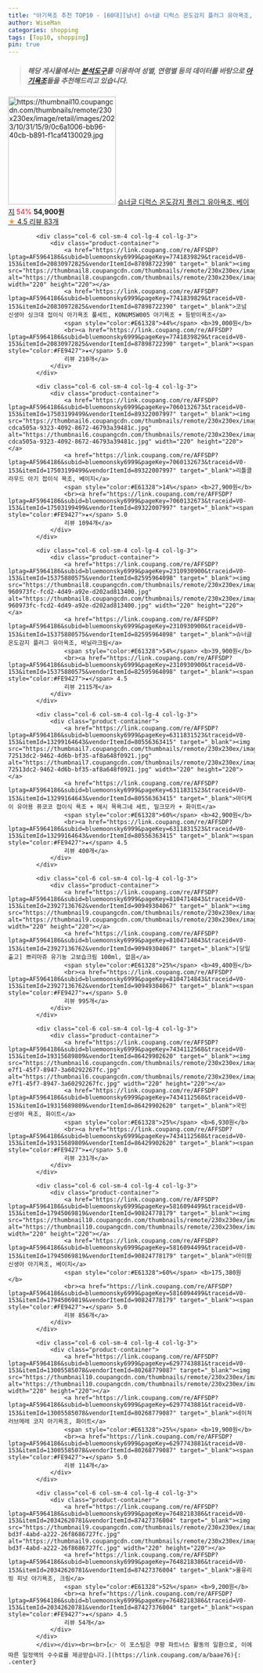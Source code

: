 ```yaml
---
title: "아기욕조 추천 TOP10 - [60대][남녀] 슈너글 디럭스 온도감지 플러그 유아욕조, 베이지"
author: WiseMan
categories: shopping
tags: [Top10, shopping]
pin: true
---
```


> ##### 해당 게시물에서는 [**분석도구**](https://itemscout.io/)를 이용하여 **성별**, **연령별** 등의 데이터를 바탕으로 [**아기욕조**](https://link.coupang.com/a/baae76)들을 추천해드리고 있습니다.
<div class="container"><div class="row">
            <div class="col-6 col-sm-4 col-lg-4 col-lg-3">
                <div class="product-container">
                    <a href="https://link.coupang.com/re/AFFSDP?lptag=AF5964186&subid=bluemoonsky6999&pageKey=7687551874&traceid=V0-153&itemId=20548744035&vendorItemId=87624992072" target="_blank"><img src="https://thumbnail10.coupangcdn.com/thumbnails/remote/230x230ex/image/retail/images/2023/10/31/15/9/0c6a1006-bb96-40cb-b891-f1caf4130029.jpg" alt="https://thumbnail10.coupangcdn.com/thumbnails/remote/230x230ex/image/retail/images/2023/10/31/15/9/0c6a1006-bb96-40cb-b891-f1caf4130029.jpg" width="220" height="220"></a>
                    <a href="https://link.coupang.com/re/AFFSDP?lptag=AF5964186&subid=bluemoonsky6999&pageKey=7687551874&traceid=V0-153&itemId=20548744035&vendorItemId=87624992072" target="_blank">슈너글 디럭스 온도감지 플러그 유아욕조, 베이지</a>
                    <span style="color:#E61328">54%</span> <b>54,900원</b>
                    <br><a href="https://link.coupang.com/re/AFFSDP?lptag=AF5964186&subid=bluemoonsky6999&pageKey=7687551874&traceid=V0-153&itemId=20548744035&vendorItemId=87624992072" target="_blank"><span style="color:#FE9427">★</span> 4.5
                    리뷰 83개</a>
                </div>
            </div>
            
            <div class="col-6 col-sm-4 col-lg-4 col-lg-3">
                <div class="product-container">
                    <a href="https://link.coupang.com/re/AFFSDP?lptag=AF5964186&subid=bluemoonsky6999&pageKey=7741839829&traceid=V0-153&itemId=20830972825&vendorItemId=87898722390" target="_blank"><img src="https://thumbnail8.coupangcdn.com/thumbnails/remote/230x230ex/image/vendor_inventory/010e/4321e5e744b7769e70985808799697a82096a5280c4d75d8f9dfc1026cfb.jpg" alt="https://thumbnail8.coupangcdn.com/thumbnails/remote/230x230ex/image/vendor_inventory/010e/4321e5e744b7769e70985808799697a82096a5280c4d75d8f9dfc1026cfb.jpg" width="220" height="220"></a>
                    <a href="https://link.coupang.com/re/AFFSDP?lptag=AF5964186&subid=bluemoonsky6999&pageKey=7741839829&traceid=V0-153&itemId=20830972825&vendorItemId=87898722390" target="_blank">코넘 신생아 싱크대 접이식 아기욕조 풀세트, KONUMSW005 아기욕조 + 등받이욕조</a>
                    <span style="color:#E61328">44%</span> <b>39,000원</b>
                    <br><a href="https://link.coupang.com/re/AFFSDP?lptag=AF5964186&subid=bluemoonsky6999&pageKey=7741839829&traceid=V0-153&itemId=20830972825&vendorItemId=87898722390" target="_blank"><span style="color:#FE9427">★</span> 5.0
                    리뷰 210개</a>
                </div>
            </div>
            
            <div class="col-6 col-sm-4 col-lg-4 col-lg-3">
                <div class="product-container">
                    <a href="https://link.coupang.com/re/AFFSDP?lptag=AF5964186&subid=bluemoonsky6999&pageKey=7060132673&traceid=V0-153&itemId=17503199499&vendorItemId=89322007997" target="_blank"><img src="https://thumbnail6.coupangcdn.com/thumbnails/remote/230x230ex/image/retail/images/1152665422405806-cdca505a-9323-4092-8672-46793a39481c.jpg" alt="https://thumbnail6.coupangcdn.com/thumbnails/remote/230x230ex/image/retail/images/1152665422405806-cdca505a-9323-4092-8672-46793a39481c.jpg" width="220" height="220"></a>
                    <a href="https://link.coupang.com/re/AFFSDP?lptag=AF5964186&subid=bluemoonsky6999&pageKey=7060132673&traceid=V0-153&itemId=17503199499&vendorItemId=89322007997" target="_blank">리틀클라우드 아기 접이식 욕조, 베이지</a>
                    <span style="color:#E61328">14%</span> <b>27,900원</b>
                    <br><a href="https://link.coupang.com/re/AFFSDP?lptag=AF5964186&subid=bluemoonsky6999&pageKey=7060132673&traceid=V0-153&itemId=17503199499&vendorItemId=89322007997" target="_blank"><span style="color:#FE9427">★</span> 5.0
                    리뷰 1094개</a>
                </div>
            </div>
            
            <div class="col-6 col-sm-4 col-lg-4 col-lg-3">
                <div class="product-container">
                    <a href="https://link.coupang.com/re/AFFSDP?lptag=AF5964186&subid=bluemoonsky6999&pageKey=2310930900&traceid=V0-153&itemId=15375880575&vendorItemId=82595964098" target="_blank"><img src="https://thumbnail8.coupangcdn.com/thumbnails/remote/230x230ex/image/retail/images/45384218472964-960973fc-fcd2-4d49-a92e-d202ad813400.jpg" alt="https://thumbnail8.coupangcdn.com/thumbnails/remote/230x230ex/image/retail/images/45384218472964-960973fc-fcd2-4d49-a92e-d202ad813400.jpg" width="220" height="220"></a>
                    <a href="https://link.coupang.com/re/AFFSDP?lptag=AF5964186&subid=bluemoonsky6999&pageKey=2310930900&traceid=V0-153&itemId=15375880575&vendorItemId=82595964098" target="_blank">슈너글 온도감지 플러그 유아욕조, 바닐라크림</a>
                    <span style="color:#E61328">54%</span> <b>39,900원</b>
                    <br><a href="https://link.coupang.com/re/AFFSDP?lptag=AF5964186&subid=bluemoonsky6999&pageKey=2310930900&traceid=V0-153&itemId=15375880575&vendorItemId=82595964098" target="_blank"><span style="color:#FE9427">★</span> 4.5
                    리뷰 2115개</a>
                </div>
            </div>
            
            <div class="col-6 col-sm-4 col-lg-4 col-lg-3">
                <div class="product-container">
                    <a href="https://link.coupang.com/re/AFFSDP?lptag=AF5964186&subid=bluemoonsky6999&pageKey=6311831523&traceid=V0-153&itemId=13299164643&vendorItemId=80556363415" target="_blank"><img src="https://thumbnail7.coupangcdn.com/thumbnails/remote/230x230ex/image/retail/images/1687147217508484-72513dc2-9462-4d6b-bf35-af8a648f0921.jpg" alt="https://thumbnail7.coupangcdn.com/thumbnails/remote/230x230ex/image/retail/images/1687147217508484-72513dc2-9462-4d6b-bf35-af8a648f0921.jpg" width="220" height="220"></a>
                    <a href="https://link.coupang.com/re/AFFSDP?lptag=AF5964186&subid=bluemoonsky6999&pageKey=6311831523&traceid=V0-153&itemId=13299164643&vendorItemId=80556363415" target="_blank">마더케이 유아용 퓨코코 접이식 욕조 + 메시 목욕그네 세트, 밀크모카 + 화이트</a>
                    <span style="color:#E61328">60%</span> <b>42,900원</b>
                    <br><a href="https://link.coupang.com/re/AFFSDP?lptag=AF5964186&subid=bluemoonsky6999&pageKey=6311831523&traceid=V0-153&itemId=13299164643&vendorItemId=80556363415" target="_blank"><span style="color:#FE9427">★</span> 4.5
                    리뷰 400개</a>
                </div>
            </div>
            
            <div class="col-6 col-sm-4 col-lg-4 col-lg-3">
                <div class="product-container">
                    <a href="https://link.coupang.com/re/AFFSDP?lptag=AF5964186&subid=bluemoonsky6999&pageKey=8104714843&traceid=V0-153&itemId=23927136762&vendorItemId=90949304067" target="_blank"><img src="https://thumbnail9.coupangcdn.com/thumbnails/remote/230x230ex/image/vendor_inventory/d183/dac71f2def527f5b945d948bd8f44f53d0dadd7146234764412e8cac5bb3.jpg" alt="https://thumbnail9.coupangcdn.com/thumbnails/remote/230x230ex/image/vendor_inventory/d183/dac71f2def527f5b945d948bd8f44f53d0dadd7146234764412e8cac5bb3.jpg" width="220" height="220"></a>
                    <a href="https://link.coupang.com/re/AFFSDP?lptag=AF5964186&subid=bluemoonsky6999&pageKey=8104714843&traceid=V0-153&itemId=23927136762&vendorItemId=90949304067" target="_blank">[당일출고] 쁘리마쥬 유기농 고보습크림 100ml, 없음</a>
                    <span style="color:#E61328">25%</span> <b>49,400원</b>
                    <br><a href="https://link.coupang.com/re/AFFSDP?lptag=AF5964186&subid=bluemoonsky6999&pageKey=8104714843&traceid=V0-153&itemId=23927136762&vendorItemId=90949304067" target="_blank"><span style="color:#FE9427">★</span> 5.0
                    리뷰 995개</a>
                </div>
            </div>
            
            <div class="col-6 col-sm-4 col-lg-4 col-lg-3">
                <div class="product-container">
                    <a href="https://link.coupang.com/re/AFFSDP?lptag=AF5964186&subid=bluemoonsky6999&pageKey=7434112568&traceid=V0-153&itemId=19315689809&vendorItemId=86429902620" target="_blank"><img src="https://thumbnail6.coupangcdn.com/thumbnails/remote/230x230ex/image/retail/images/2023/06/30/10/9/f8a6329d-e7f1-45f7-8947-3a60292267fc.jpg" alt="https://thumbnail6.coupangcdn.com/thumbnails/remote/230x230ex/image/retail/images/2023/06/30/10/9/f8a6329d-e7f1-45f7-8947-3a60292267fc.jpg" width="220" height="220"></a>
                    <a href="https://link.coupang.com/re/AFFSDP?lptag=AF5964186&subid=bluemoonsky6999&pageKey=7434112568&traceid=V0-153&itemId=19315689809&vendorItemId=86429902620" target="_blank">국민 신생아 욕조, 화이트</a>
                    <span style="color:#E61328">25%</span> <b>6,930원</b>
                    <br><a href="https://link.coupang.com/re/AFFSDP?lptag=AF5964186&subid=bluemoonsky6999&pageKey=7434112568&traceid=V0-153&itemId=19315689809&vendorItemId=86429902620" target="_blank"><span style="color:#FE9427">★</span> 5.0
                    리뷰 231개</a>
                </div>
            </div>
            
            <div class="col-6 col-sm-4 col-lg-4 col-lg-3">
                <div class="product-container">
                    <a href="https://link.coupang.com/re/AFFSDP?lptag=AF5964186&subid=bluemoonsky6999&pageKey=5816094499&traceid=V0-153&itemId=17945069819&vendorItemId=90824778179" target="_blank"><img src="https://thumbnail10.coupangcdn.com/thumbnails/remote/230x230ex/image/vendor_inventory/4420/a18c2b9c023e58f68e6d61ec1576173e7ec2e1596e3ee88fc2f555225183.jpg" alt="https://thumbnail10.coupangcdn.com/thumbnails/remote/230x230ex/image/vendor_inventory/4420/a18c2b9c023e58f68e6d61ec1576173e7ec2e1596e3ee88fc2f555225183.jpg" width="220" height="220"></a>
                    <a href="https://link.coupang.com/re/AFFSDP?lptag=AF5964186&subid=bluemoonsky6999&pageKey=5816094499&traceid=V0-153&itemId=17945069819&vendorItemId=90824778179" target="_blank">아이팜 신생아 아기욕조, 베이지</a>
                    <span style="color:#E61328">60%</span> <b>175,380원</b>
                    <br><a href="https://link.coupang.com/re/AFFSDP?lptag=AF5964186&subid=bluemoonsky6999&pageKey=5816094499&traceid=V0-153&itemId=17945069819&vendorItemId=90824778179" target="_blank"><span style="color:#FE9427">★</span> 5.0
                    리뷰 856개</a>
                </div>
            </div>
            
            <div class="col-6 col-sm-4 col-lg-4 col-lg-3">
                <div class="product-container">
                    <a href="https://link.coupang.com/re/AFFSDP?lptag=AF5964186&subid=bluemoonsky6999&pageKey=6297743881&traceid=V0-153&itemId=13005585078&vendorItemId=80268779087" target="_blank"><img src="https://thumbnail10.coupangcdn.com/thumbnails/remote/230x230ex/image/rs_quotation_api/iuohab2j/1aed1a2fcb4340fc95ff447efa716d43.jpg" alt="https://thumbnail10.coupangcdn.com/thumbnails/remote/230x230ex/image/rs_quotation_api/iuohab2j/1aed1a2fcb4340fc95ff447efa716d43.jpg" width="220" height="220"></a>
                    <a href="https://link.coupang.com/re/AFFSDP?lptag=AF5964186&subid=bluemoonsky6999&pageKey=6297743881&traceid=V0-153&itemId=13005585078&vendorItemId=80268779087" target="_blank">네이쳐러브메레 코지 아기욕조, 화이트</a>
                    <span style="color:#E61328">25%</span> <b>19,900원</b>
                    <br><a href="https://link.coupang.com/re/AFFSDP?lptag=AF5964186&subid=bluemoonsky6999&pageKey=6297743881&traceid=V0-153&itemId=13005585078&vendorItemId=80268779087" target="_blank"><span style="color:#FE9427">★</span> 5.0
                    리뷰 114개</a>
                </div>
            </div>
            
            <div class="col-6 col-sm-4 col-lg-4 col-lg-3">
                <div class="product-container">
                    <a href="https://link.coupang.com/re/AFFSDP?lptag=AF5964186&subid=bluemoonsky6999&pageKey=7648218386&traceid=V0-153&itemId=20342620781&vendorItemId=87427376004" target="_blank"><img src="https://thumbnail9.coupangcdn.com/thumbnails/remote/230x230ex/image/retail/images/2023/10/12/13/6/7ca46f35-bd3f-4abd-a222-26f8686727fc.jpg" alt="https://thumbnail9.coupangcdn.com/thumbnails/remote/230x230ex/image/retail/images/2023/10/12/13/6/7ca46f35-bd3f-4abd-a222-26f8686727fc.jpg" width="220" height="220"></a>
                    <a href="https://link.coupang.com/re/AFFSDP?lptag=AF5964186&subid=bluemoonsky6999&pageKey=7648218386&traceid=V0-153&itemId=20342620781&vendorItemId=87427376004" target="_blank">올유리빙 피넛 아기욕조, 크림</a>
                    <span style="color:#E61328">52%</span> <b>9,200원</b>
                    <br><a href="https://link.coupang.com/re/AFFSDP?lptag=AF5964186&subid=bluemoonsky6999&pageKey=7648218386&traceid=V0-153&itemId=20342620781&vendorItemId=87427376004" target="_blank"><span style="color:#FE9427">★</span> 4.5
                    리뷰 54개</a>
                </div>
            </div>
            </div></div><br><br>[👉 이 포스팅은 쿠팡 파트너스 활동의 일환으로, 이에 따른 일정액의 수수료를 제공받습니다.](https://link.coupang.com/a/baae76){: .center}